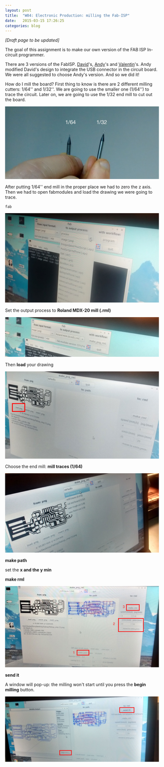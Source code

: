 ```yaml
---
layout: post
title:  "W04: Electronic Production: milling the Fab-ISP"
date:   2015-03-15 17:26:25
categories: blog
---
```



*[Draft page to be updated]*

The goal of this assignment is to make our own version of the FAB ISP In-circuit programmer.

There are 3 versions of the FabISP. [David](http://fab.cba.mit.edu/content/projects/fabisp/)'s, [Andy](http://fab.cba.mit.edu/content/projects/fabispkey/index.html)'s and [Valentin](http://fab.cba.mit.edu/classes/863.11/people/valentin.heun/2.htm)'s.
Andy modified David's design to integrate the USB connector in the circuit board.
We were all suggested to choose Andy's version. And so we did it!
 
How do I mill the board? First thing to know is there are 2 different milling cutters: 1/64'' and 1/32''. We are going to use the smaller one (1/64'') to trace the circuit. Later on, we are going to use the 1/32 end mill to cut out the board. 

![01](/img/week-04/01.jpg)

After putting 1/64'' end mill in the proper place we had to zero the z axis. Then we had to open fabmodules and load the drawing we were going to trace.

```
fab
```

![02](/img/week-04/02.jpg)

Set the output process to **Roland MDX-20 mill (.rml)**

![03](/img/week-04/03.jpg)

Then **load** your drawing

![04](/img/week-04/04.jpg)

Choose the end mill: **mill traces (1/64)**

![05](/img/week-04/05.jpg)

**make path**

set the **x and the y min**

**make rml**

![06](/img/week-04/06.jpg)

**send it**

A window will pop-up: the milling won't start until you press the **begin milling** button.

![07](/img/week-04/07.jpg)




